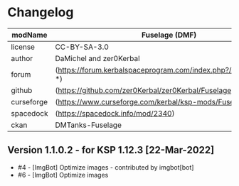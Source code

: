 # Changelog  
  
| modName    | Fuselage (DMF)                                                   |
| ---------- | ---------------------------------------------------------------- |
| license    | CC-BY-SA-3.0                                                     |
| author     | DaMichel and zer0Kerbal                                          |
| forum      | (https://forum.kerbalspaceprogram.com/index.php?/topic/191719-*) |
| github     | (https://github.com/zer0Kerbal/zer0Kerbal/Fuselage)              |
| curseforge | (https://www.curseforge.com/kerbal/ksp-mods/Fuselage)            |
| spacedock  | (https://spacedock.info/mod/2340)                                |
| ckan       | DMTanks-Fuselage                                                 |

## Version 1.1.0.2 - for KSP 1.12.3 [22-Mar-2022]

* #4 - [ImgBot] Optimize images - contributed by imgbot[bot]
* #6 - [ImgBot] Optimize images 